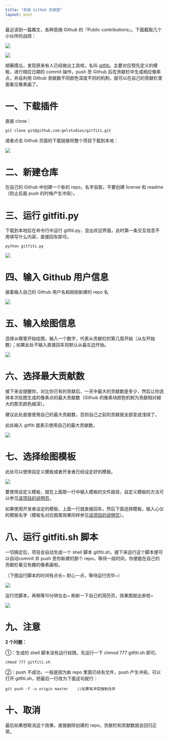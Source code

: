 ```yaml
---
title: "恶搞 GitHub 贡献图"
layout: post
---
```


最近读到一篇趣文，各种恶搞 Github 的『Public contributions』，下面截取几个小伙伴的战绩：

![](https://lien-1258580758.cos.ap-shanghai.myqcloud.com/blog-img/egao/01.jpg)

![](https://lien-1258580758.cos.ap-shanghai.myqcloud.com/blog-img/egao/02.jpg)

顺藤摸瓜，发现原来有人已经做出工具啦，名叫 [gitfiti](<https://github.com/gelstudios/gitfiti>)。主要对应预先定义的模板，进行相应日期的 commit 操作，push 至 Github 后在贡献栏中生成相应像素点，并且利用 Github 贡献数不同颜色深度不同的机制，就可以在自己的贡献栏里面看见像素画了。

# 一、下载插件

直接 clone：

```shell
git clone git@github.com:gelstudios/gitfiti.git
```

或者点击 Github 页面的下载链接将整个项目下载到本地：

![](https://lien-1258580758.cos.ap-shanghai.myqcloud.com/blog-img/egao/03.png)

# 二、新建仓库

在自己的 Github 中创建一个新的 repo，名字自取，不要创建 license 和 readme（防止后面 push 的时候产生冲突）。

# 三、运行 gitfiti.py

下载到本地后在命令行中运行 gitfiti.py，显出欢迎界面，此时第一条交互信息不用填写什么内容，直接回车即可。

```shell
python gitfiti.py
```

![](https://lien-1258580758.cos.ap-shanghai.myqcloud.com/blog-img/egao/04.jpg)

# 四、输入 Github 用户信息

接着输入自己的 Github 用户名和刚刚新建的 repo 名

![](https://lien-1258580758.cos.ap-shanghai.myqcloud.com/blog-img/egao/05.jpg)

# 五、输入绘图信息

选择从哪里开始绘图，输入一个数字，代表从贡献栏的第几周开始（从左开始数）；如果此处不输入直接回车则默认从最左边开始。

![](https://lien-1258580758.cos.ap-shanghai.myqcloud.com/blog-img/egao/06.jpg)

# 六、选择最大贡献数

接下来会提醒你，对比你已有的贡献后，一天中最大的贡献数是多少，然后让你选择本次绘图生成的像素点的最大贡献数（Github 的像素块颜色机制为贡献相对越大的那天颜色越深）。

建议此处直接使用自己的最大贡献数，否则自己之前的贡献就全部变成浅绿了。

此处输入 gitfiti 就表示使用自己的最大贡献数。

![](https://lien-1258580758.cos.ap-shanghai.myqcloud.com/blog-img/egao/07.jpg)

# 七、选择绘图模板

此处可以使用自定义模板或者开发者已经设定好的模板。

![](https://lien-1258580758.cos.ap-shanghai.myqcloud.com/blog-img/egao/08.jpg)

要使用自定义模板，就在上面那一行中输入模板的文件路径，自定义模板的方法可以参见[该项目的说明页](https://github.com/gelstudios/gitfiti)。

如果使用开发者设定的模板，上面一行就直接回车，然后下面选择模板，输入心仪的模板名字（模板名对应图案效果同样参见[该项目的说明页](https://github.com/gelstudios/gitfiti)）。

# 八、运行 gitfiti.sh 脚本

一切搞定后，项目会自动生成一个 shell 脚本 gitfiti.sh，接下来运行这个脚本便可以自动commit 并 push 至你新建的那个 repo，等待一段时间，你便能在自己的贡献栏看见有趣的像素画啦。

（下图运行脚本的时间有点长~ 耐心一点，等待运行完毕~）

![](https://lien-1258580758.cos.ap-shanghai.myqcloud.com/blog-img/egao/09.jpg)

运行完脚本，再稍等10分钟左右~ 刷新一下自己的简历页，效果图就出来啦~ 

![](https://lien-1258580758.cos.ap-shanghai.myqcloud.com/blog-img/egao/11.jpg)

# 九、注意

**2 个问题：**

①：生成的 shell 脚本没有运行权限。先运行一下 chmod 777 gitfiti.sh 即可。

```shell
chmod 777 gitfiti.sh
```

②：push 不成功，一般是因为新 repo 里面已经有文件，push 产生冲突。可以打开 gitfiti.sh，把最后一行改为下面这句就行：

```shell
git push -f -u origin master    //如果有冲突强制合并
```

# 十、取消

最后如果想取消这个效果，直接删除创建的 repo，贡献栏和贡献数就会回归正常。

